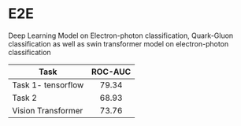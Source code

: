 # E2E
Deep Learning Model on Electron-photon classification, Quark-Gluon classification as well as swin transformer model on electron-photon classification

| Task               | ROC-AUC  |
| -------------------|:--------:| 
| Task 1- tensorflow | 79.34    | 
| Task 2             | 68.93    |  
| Vision Transformer | 73.76    |  
